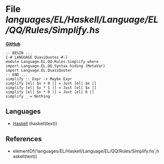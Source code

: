 # File _languages/EL/Haskell/Language/EL/QQ/Rules/Simplify.hs_
**[GitHub](https://github.com/softlang/yas/blob/master/languages/EL/Haskell/Language/EL/QQ/Rules/Simplify.hs)**
```
-- BEGIN ...
{-# LANGUAGE QuasiQuotes #-}
module Language.EL.QQ.Rules.Simplify where
import Language.EL.QQ.Syntax hiding (MetaVar)
import Language.EL.QuasiQuoter
-- END ...
simplify :: Expr -> Maybe Expr
simplify [el| $x + 0 |] = Just [el| $x |]
simplify [el| $x * 1 |] = Just [el| $x |]
simplify [el| $x * 0 |] = Just [el| 0 |]
simplify _ = Nothing
```

## Languages
* [Haskell](../languages/Haskell.md) (haskell(text))

## References
* elementOf('languages/EL/Haskell/Language/EL/QQ/Rules/Simplify.hs',haskell(text))
